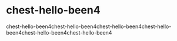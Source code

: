 # chest-hello-been4
chest-hello-been4chest-hello-been4chest-hello-been4chest-hello-been4chest-hello-been4chest-hello-been4
